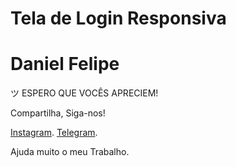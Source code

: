 # Tela de Login Responsiva

<h1>Daniel Felipe</h1>
ツ ESPERO QUE VOCÊS APRECIEM!

Compartilha, Siga-nos!

<a href="https://www.instagram.com/danielmarinsoficial/">Instagram</a>.
<a href="https://t.me/Anomcy15">Telegram</a>.

Ajuda muito o meu Trabalho.
